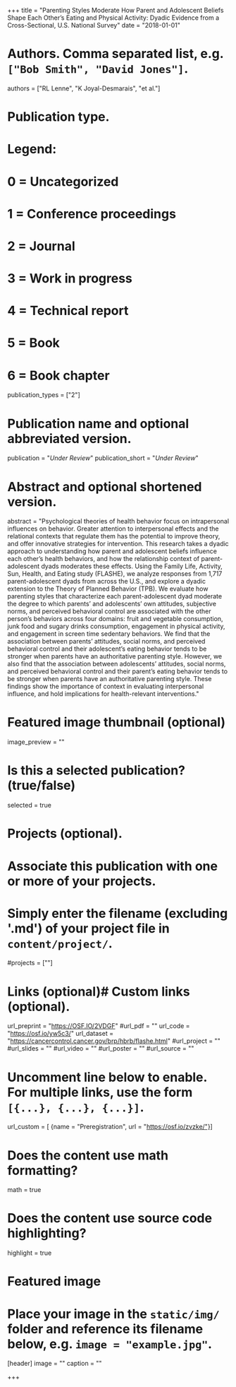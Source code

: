 +++
title = "Parenting Styles Moderate How Parent and Adolescent Beliefs Shape Each Other’s Eating and Physical Activity: Dyadic Evidence from a Cross-Sectional, U.S. National Survey"
date = "2018-01-01"

# Authors. Comma separated list, e.g. `["Bob Smith", "David Jones"]`.
authors = ["RL Lenne", "K Joyal-Desmarais", "et al."]

# Publication type.
# Legend:
# 0 = Uncategorized
# 1 = Conference proceedings
# 2 = Journal
# 3 = Work in progress
# 4 = Technical report
# 5 = Book
# 6 = Book chapter
publication_types = ["2"]

# Publication name and optional abbreviated version.
publication = "*Under Review*"
publication_short = "*Under Review*"

# Abstract and optional shortened version.
abstract = "Psychological theories of health behavior focus on intrapersonal influences on behavior. Greater attention to interpersonal effects and the relational contexts that regulate them has the potential to improve theory, and offer innovative strategies for intervention. This research takes a dyadic approach to understanding how parent and adolescent beliefs influence each other’s health behaviors, and how the relationship context of parent-adolescent dyads moderates these effects. Using the Family Life, Activity, Sun, Health, and Eating study (FLASHE), we analyze responses from 1,717 parent-adolescent dyads from across the U.S., and explore a dyadic extension to the Theory of Planned Behavior (TPB). We evaluate how parenting styles that characterize each parent-adolescent dyad moderate the degree to which parents’ and adolescents’ own attitudes, subjective norms, and perceived behavioral control are associated with the other person’s behaviors across four domains: fruit and vegetable consumption, junk food and sugary drinks consumption, engagement in physical activity, and engagement in screen time sedentary behaviors. We find that the association between parents’ attitudes, social norms, and perceived behavioral control and their adolescent’s eating behavior tends to be stronger when parents have an authoritative parenting style. However, we also find that the association between adolescents’ attitudes, social norms, and perceived behavioral control and their parent’s eating behavior tends to be stronger when parents have an authoritative parenting style. These findings show the importance of context in evaluating interpersonal influence, and hold implications for health-relevant interventions."
# Featured image thumbnail (optional)
image_preview = ""

# Is this a selected publication? (true/false)
selected = true

# Projects (optional).
#   Associate this publication with one or more of your projects.
#   Simply enter the filename (excluding '.md') of your project file in `content/project/`.
#projects = [""]

# Links (optional)# Custom links (optional).
url_preprint = "https://OSF.IO/2VDGF"
#url_pdf = ""
url_code = "https://osf.io/yw5c3/"
url_dataset = "https://cancercontrol.cancer.gov/brp/hbrb/flashe.html"
#url_project = ""
#url_slides = ""
#url_video = ""
#url_poster = ""
#url_source = ""

#   Uncomment line below to enable. For multiple links, use the form `[{...}, {...}, {...}]`.
url_custom = [ {name = "Preregistration", url = "https://osf.io/zvzke/"}]


# Does the content use math formatting?
math = true

# Does the content use source code highlighting?
highlight = true

# Featured image
# Place your image in the `static/img/` folder and reference its filename below, e.g. `image = "example.jpg"`.
[header]
image = ""
caption = ""

+++


